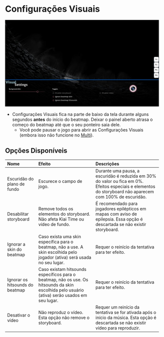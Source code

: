 # Configurações Visuais

![Exemplo de Configurações Visuais](img/visual-settings.jpg "Exemplo de Configurações Visuais")

- Configurações Visuais fica na parte de baixo da tela durante alguns segundos **antes** do início do beatmap. Deixar o painel aberto atrasa o começo do beatmap até que o seu ponteiro saia dele.
  - Você pode pausar o jogo para abrir as Configurações Visuais (embora isso não funcione no [Multi](/wiki/Multi)).

## Opções Disponíveis

| Nome | Efeito | Descrições |
| :-- | :-- | :-- |
| Escuridão do plano de fundo | Escurece o campo de jogo. | Durante uma pausa, a escuridão é reduzida em 30% do valor ou fica em 0%. Efeitos especiais e elementos do storyboard não aparecem com 100% de escuridão. |
| Desabilitar storyboard | Remove todos os elementos do storyboard. Não afeta Kiai Time ou vídeo de fundo. | É recomendado para jogadores epilépticos em mapas com aviso de epilepsia. Essa opção é descartada se não existir storyboard. |
| Ignorar a skin do beatmap | Caso exista uma skin específica para o beatmap, não a use. A skin escolhida pelo jogador (ativa) será usada no seu lugar. | Requer o reinício da tentativa para ter efeito. |
| Ignorar os hitsounds do beatmap | Caso existam hitsounds específicos para o beatmap, não os use. Os hitsounds da skin escolhida pelo usuário (ativa) serão usados em seu lugar. | Requer o reinício da tentativa para ter efeito. |
| Desativar o vídeo | Não reproduz o vídeo. Esta opção não remove o storyboard. | Requer um reinício da tentativa se for ativada após o início da música. Esta opção é descartada se não existir vídeo para reproduzir. |
